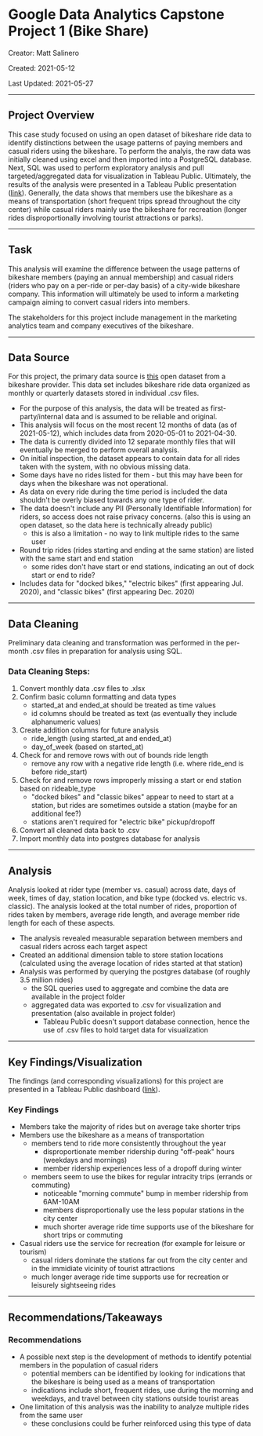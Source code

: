 # Google Data Analytics Capstone Project 1 (Bike Share)

Creator: Matt Salinero

Created: 2021-05-12

Last Updated: 2021-05-27

---
## Project Overview

This case study focused on using an open dataset of bikeshare ride data to identify distinctions between the usage patterns of paying members and casual riders using the bikeshare. To perform the analyis, the raw data was initially cleaned using excel and then imported into a PostgreSQL database. Next, SQL was used to perform exploratory analysis and pull targeted/aggregated data for visualization in Tableau Public. Ultimately, the results of the analysis were presented in a Tableau Public presentation ([link](https://public.tableau.com/shared/DW443RHCY?:display_count=n&:origin=viz_share_link)). Generally, the data shows that members use the bikeshare as a means of transportation (short frequent trips spread throughout the city center) while casual riders mainly use the bikeshare for recreation (longer rides disproportionally involving tourist attractions or parks).

---
## Task

This analysis will examine the difference between the usage patterns of bikeshare members (paying an annual membership) and casual riders (riders who pay on a per-ride or per-day basis) of a city-wide bikeshare company. This information will ultimately be used to inform a marketing campaign aiming to convert casual riders into members.

The stakeholders for this project include management in the marketing analytics team and company executives of the bikeshare.

---
## Data Source

For this project, the primary data source is [this](https://divvy-tripdata.s3.amazonaws.com/index.html) open dataset from a bikeshare provider. This data set includes bikeshare ride data organized as monthly or quarterly datasets stored in individual .csv files. 

- For the purpose of this analysis, the data will be treated as first-party/internal data and is assumed to be reliable and original.
- This analysis will focus on the most recent 12 months of data (as of 2021-05-12), which includes data from 2020-05-01 to 2021-04-30.
- The data is currently divided into 12 separate monthly files that will eventually be merged to perform overall analysis.
- On initial inspection, the dataset appears to contain data for all rides taken with the system, with no obvious missing data. 
- Some days have no rides listed for them - but this may have been for days when the bikeshare was not operational.
- As data on every ride during the time period is included the data shouldn't be overly biased towards any one type of rider. 
- The data doesn't include any PII (Personally Identifiable Information) for riders, so access does not raise privacy concerns. (also this is using an open dataset, so the data here is technically already public)
	- this is also a limitation - no way to link multiple rides to the same user
- Round trip rides (rides starting and ending at the same station) are listed with the same start and end station
	- some rides don't have start or end stations, indicating an out of dock start or end to ride?
- Includes data for "docked bikes," "electric bikes" (first appearing Jul. 2020), and "classic bikes" (first appearing Dec. 2020)

---
## Data Cleaning

Preliminary data cleaning and transformation was performed in the per-month .csv files in preparation for analysis using SQL.

### Data Cleaning Steps:
1. Convert monthly data .csv files to .xlsx
2. Confirm basic column formatting and data types
	- started_at and ended_at should be treated as time values
	- id columns should be treated as text (as eventually they include alphanumeric values)
3. Create addition columns for future analysis
	- ride_length (using started_at and ended_at)
	- day_of_week (based on started_at)
4. Check for and remove rows with out of bounds ride length 
	- remove any row with a negative ride length (i.e. where ride_end is before ride_start)
5. Check for and remove rows improperly missing a start or end station based on rideable_type
	- "docked bikes" and "classic bikes" appear to need to start at a station, but rides are sometimes outside a station (maybe for an additional fee?)
	- stations aren't required for "electric bike" pickup/dropoff
6. Convert all cleaned data back to .csv
7. Import monthly data into postgres database for analysis

---
## Analysis

Analysis looked at rider type (member vs. casual) across date, days of week, times of day, station location, and bike type (docked vs. electric vs. classic). The analysis looked at the total number of rides, proportion of rides taken by members, average ride length, and average member ride length for each of these aspects.

- The analysis revealed measurable separation between members and casual riders across each target aspect
- Created an additional dimension table to store station locations (calculated using the average location of rides started at that station)
- Analysis was performed by querying the postgres database (of roughly 3.5 million rides)
	- the SQL queries used to aggregate and combine the data are available in the project folder
	- aggregated data was exported to .csv for visualization and presentation (also available in project folder)
		- Tableau Public doesn't support database connection, hence the use of .csv files to hold target data for visualization

---
## Key Findings/Visualization

The findings (and corresponding visualizations) for this project are presented in a Tableau Public dashboard ([link](https://public.tableau.com/shared/DW443RHCY?:display_count=n&:origin=viz_share_link)).

### Key Findings
- Members take the majority of rides but on average take shorter trips
- Members use the bikeshare as a means of transportation
	- members tend to ride more consistently throughout the year
		- disproportionate member ridership during "off-peak" hours (weekdays and mornings)
		- member ridership experiences less of a dropoff during winter
	- members seem to use the bikes for regular intracity trips (errands or commuting)
		- noticeable "morning commute" bump in member ridership from 6AM-10AM
		- members disproportionally use the less popular stations in the city center
		- much shorter average ride time supports use of the bikeshare for short trips or commuting
- Casual riders use the service for recreation (for example for leisure or tourism)
	- casual riders dominate the stations far out from the city center and in the immidiate vicinity of tourist attractions
	- much longer average ride time supports use for recreation or leisurely sightseeing rides

---
## Recommendations/Takeaways

### Recommendations
- A possible next step is the development of methods to identify potential members in the population of casual riders
	- potential members can be identified by looking for indications that the bikeshare is being used as a means of transportation
	- indications include short, frequent rides, use during the morning and weekdays, and travel between city stations outside tourist areas
- One limitation of this analysis was the inability to analyze multiple rides from the same user
	- these conclusions could be furher reinforced using this type of data
